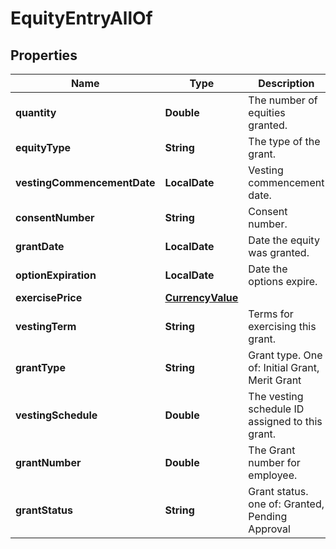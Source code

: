 

# EquityEntryAllOf


## Properties

| Name | Type | Description | Notes |
|------------ | ------------- | ------------- | -------------|
|**quantity** | **Double** | The number of equities granted. |  [optional] |
|**equityType** | **String** | The type of the grant. |  [optional] |
|**vestingCommencementDate** | **LocalDate** | Vesting commencement date. |  [optional] |
|**consentNumber** | **String** | Consent number. |  [optional] |
|**grantDate** | **LocalDate** | Date the equity was granted. |  [optional] |
|**optionExpiration** | **LocalDate** | Date the options expire. |  [optional] |
|**exercisePrice** | [**CurrencyValue**](CurrencyValue.md) |  |  [optional] |
|**vestingTerm** | **String** | Terms for exercising this grant. |  [optional] |
|**grantType** | **String** | Grant type. One of: Initial Grant, Merit Grant |  [optional] |
|**vestingSchedule** | **Double** | The vesting schedule ID assigned to this grant. |  [optional] |
|**grantNumber** | **Double** | The Grant number for employee. |  [optional] |
|**grantStatus** | **String** | Grant status. one of: Granted, Pending Approval |  [optional] |



